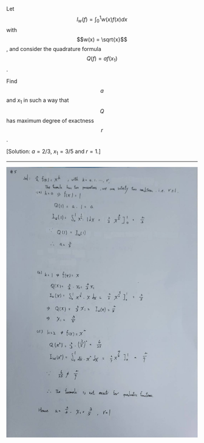 Let $$I_w(f) = \int_0^1 w(x)f(x)dx$$ with $$w(x) = \sqrt{x}$$, and consider the quadrature formula $$Q(f) = a f(x_1)$$.

Find $$a$$ and $x_1$ in such a way that $$Q$$ has maximum degree of exactness $$r$$.

[Solution: $a=2/3$, $x_1=3/5$ and $r=1$.]

---
![graph](圖片5.jpg)

